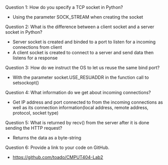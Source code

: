 Question 1: How do you specify a TCP socket in Python?
- Using the parameter SOCK_STREAM when creating the socket

Question 2: What is the difference between a client socket and a server socket in Python?
- Server socket is created and binded to a port to listen for a incoming connections from client
- A client socket is created to connect to a server and send data then listens for a response

Question 3: How do we instruct the OS to let us reuse the same bind port?
- With the parameter socket.USE_RESUADDR in the function call to setsockopt()

Question 4: What information do we get about incoming connections?
- Get IP address and port connected to from the incoming connections as well as its connection information(local address, remote address, protocol, socket type)

Question 5: What is returned by recv() from the server after it is done sending the HTTP request?
- Returns the data as a byte-string

Question 6: Provide a link to your code on GitHub.
- https://github.com/toado/CMPUT404-Lab2

